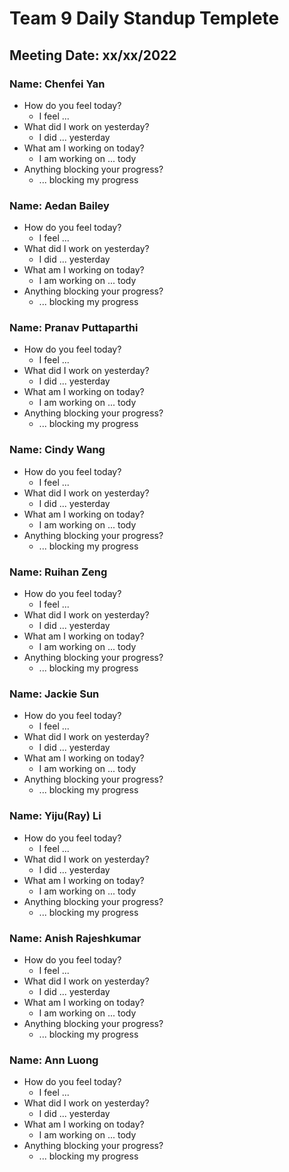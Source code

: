 # Team 9 Daily Standup Templete
## Meeting Date: xx/xx/2022
### Name: Chenfei Yan
- How do you feel today?
  - I feel ...
- What did I work on yesterday?
  -  I did ... yesterday
- What am I working on today?
  - I am working on ... tody
- Anything blocking your progress?
  - ... blocking my progress

### Name: Aedan Bailey
- How do you feel today?
  - I feel ...
- What did I work on yesterday?
  -  I did ... yesterday
- What am I working on today?
  - I am working on ... tody
- Anything blocking your progress?
  - ... blocking my progress

### Name: Pranav Puttaparthi
- How do you feel today?
  - I feel ...
- What did I work on yesterday?
  -  I did ... yesterday
- What am I working on today?
  - I am working on ... tody
- Anything blocking your progress?
  - ... blocking my progress

### Name: Cindy Wang
- How do you feel today?
  - I feel ...
- What did I work on yesterday?
  -  I did ... yesterday
- What am I working on today?
  - I am working on ... tody
- Anything blocking your progress?
  - ... blocking my progress

### Name: Ruihan Zeng
- How do you feel today?
  - I feel ...
- What did I work on yesterday?
  -  I did ... yesterday
- What am I working on today?
  - I am working on ... tody
- Anything blocking your progress?
  - ... blocking my progress

### Name: Jackie Sun
- How do you feel today?
  - I feel ...
- What did I work on yesterday?
  -  I did ... yesterday
- What am I working on today?
  - I am working on ... tody
- Anything blocking your progress?
  - ... blocking my progress

### Name: Yiju(Ray) Li
- How do you feel today?
  - I feel ...
- What did I work on yesterday?
  -  I did ... yesterday
- What am I working on today?
  - I am working on ... tody
- Anything blocking your progress?
  - ... blocking my progress

### Name: Anish Rajeshkumar
- How do you feel today?
  - I feel ...
- What did I work on yesterday?
  -  I did ... yesterday
- What am I working on today?
  - I am working on ... tody
- Anything blocking your progress?
  - ... blocking my progress

### Name: Ann Luong
- How do you feel today?
  - I feel ...
- What did I work on yesterday?
  -  I did ... yesterday
- What am I working on today?
  - I am working on ... tody
- Anything blocking your progress?
  - ... blocking my progress